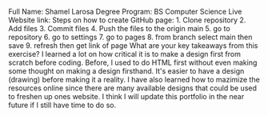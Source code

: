 Full Name: Shamel Larosa
Degree Program: BS Computer Science
Live Website link: 
Steps on how to create GitHub page:
    1. Clone repository
    2. Add files
    3. Commit files
    4. Push the files to the origin main
    5. go to repository
    6. go to settings
    7. go to pages
    8. from branch select main then save
    9. refresh then get link of page
What are your key takeaways from this exercise?
    I learned a lot on how critical it is to make a design first from scratch before coding. Before, I used to do HTML first without even making some thought on making a design firsthand. It's easier to have a design (drawing) before making it a reality. I have also learned how to mazimize the resources online since there are many available designs that could be used to freshen up ones website. I think I will update this portfolio in the near future if I still have time to do so.
